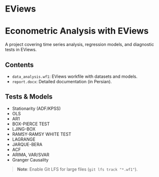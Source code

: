 # EViews
# Econometric Analysis with EViews  
A project covering time series analysis, regression models, and diagnostic tests in EViews.  

## Contents  
- `data_analysis.wf1`: EViews workfile with datasets and models.  
- `report.docx`: Detailed documentation (in Persian).  

## Tests & Models  
- Stationarity (ADF/KPSS)
- OLS
- AR1
- BOX-PIERCE TEST
-  LJING-BOX
-  RAMSY-RAMSY WHITE TEST
-  LAGRANGE
-  JARQUE-BERA
-  ACF
- ARIMA, VAR/SVAR  
- Granger Causality  

> **Note**: Enable Git LFS for large files (`git lfs track "*.wf1"`).  
